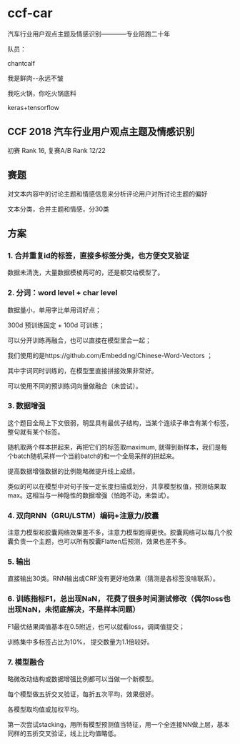 # ccf-car
汽车行业用户观点主题及情感识别————专业陪跑二十年

队员：

chantcalf

我是鲜肉--永远不皱

我吃火锅，你吃火锅底料

keras+tensorflow

## CCF 2018 汽车行业用户观点主题及情感识别 
初赛 Rank 16, 复赛A/B Rank 12/22

## 赛题
对文本内容中的讨论主题和情感信息来分析评论用户对所讨论主题的偏好

文本分类，合并主题和情感，分30类

## 方案
### 1. 合并重复id的标签，直接多标签分类，也方便交叉验证

数据未清洗，大量数据模棱两可的，还是都交给模型了。

### 2. 分词：word level + char level

  数据量小，单用字比单用词好点；

  300d 预训练固定 + 100d 可训练；

  可以分开训练再融合，也可以直接在模型里合一起；

  我们使用的是https://github.com/Embedding/Chinese-Word-Vectors ；

  其中字词同时训练的，在模型里直接拼接效果非常好。
  
  可以使用不同的预训练词向量做融合（未尝试）。

### 3. 数据增强

  这个题目全局上下文很弱，明显具有最优子结构，当某个连续子串含有某个标签，整句就有某个标签。
  
  随机取两个样本拼起来，再把它们的标签取maximum, 就得到新样本，我们是每个batch随机采样一个当前batch的和一个全局采样的拼起来。

  提高数据增强数据的比例能略微提升线上成绩。
  
  类似的可以在模型中对句子按一定长度扫描或划分，共享模型权值，预测结果取max。这相当与一种隐性的数据增强（怕跑不动，未尝试）。

### 4. 双向RNN（GRU/LSTM）编码+注意力/胶囊

  注意力模型和胶囊网络效果差不多，注意力模型跑得更快。胶囊网络可以每几个胶囊负责一个主题，也可以所有胶囊Flatten后预测，效果也差不多。

### 5. 输出

  直接输出30类。RNN输出或CRF没有更好地效果（猜测是各标签没啥联系）。

### 6. 训练指标F1，总出现NaN， 花费了很多时间测试修改（偶尔loss也出现NaN，未彻底解决，不是样本问题）

  F1最优结果阈值基本在0.5附近，也可以就看loss，调阈值提交；

  训练集中多标签占比为10%， 提交数量为1.1倍较好。

### 7. 模型融合

  略微改动结构或数据增强比例都可以当做一个新模型。
  
  每个模型做五折交叉验证，每折五次平均，效果很好。

  各模型取均值或加权平均。

  第一次尝试stacking，用所有模型预测值当特征，用一个全连接NN做上层，基本同样的五折交叉验证，线上比均值略低。
